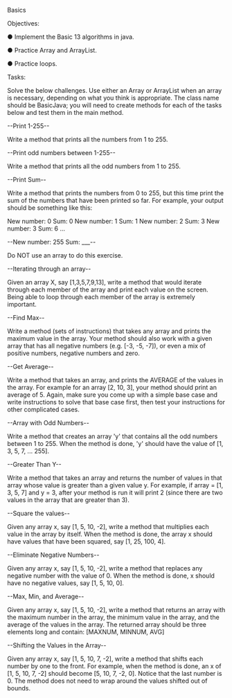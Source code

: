 Basics




Objectives:

● Implement the Basic 13 algorithms in java.

● Practice Array and ArrayList.

● Practice loops.

Tasks:

Solve the below challenges. Use either an Array or ArrayList when an array is necessary, depending on what you think is appropriate. 
The class name should be BasicJava; you will need to create methods for each of the tasks below and test them in the main method.

--Print 1-255--

Write a method that prints all the numbers from 1 to 255.


--Print odd numbers between 1-255--

Write a method that prints all the odd numbers from 1 to 255.


--Print Sum--

Write a method that prints the numbers from 0 to 255, but this time print the sum of the numbers that have been printed so far. 
For example, your output should be something like this:


New number: 0 Sum: 0
New number: 1 Sum: 1
New number: 2 Sum: 3
New number: 3 Sum: 6
...


--New number: 255 Sum: ___--

Do NOT use an array to do this exercise.


--Iterating through an array--

Given an array X, say [1,3,5,7,9,13], write a method that would iterate through each member of the array and print each value 
on the screen. Being able to loop through each member of the array is extremely important.


--Find Max--

Write a method (sets of instructions) that takes any array and prints the maximum value in the array. Your method should also 
work with a given array that has all negative numbers (e.g. [-3, -5, -7]), or even a mix of positive numbers, negative numbers and zero.


--Get Average--

Write a method that takes an array, and prints the AVERAGE of the values in the array. For example for an array [2, 10, 3], your 
method should print an average of 5. Again, make sure you come up with a simple base case and write instructions to solve that 
base case first, then test your instructions for other complicated cases.


--Array with Odd Numbers--

Write a method that creates an array 'y' that contains all the odd numbers between 1 to 255. When the method is done, 'y' should 
have the value of [1, 3, 5, 7, ... 255].


--Greater Than Y--

Write a method that takes an array and returns the number of values in that array whose value is greater than a given value y. 
For example, if array = [1, 3, 5, 7] and y = 3, after your method is run it will print 2 (since there are two values in the array 
that are greater than 3).


--Square the values--

Given any array x, say [1, 5, 10, -2], write a method that multiplies each value in the array by itself. When the method is done, 
the array x should have values that have been squared, say [1, 25, 100, 4].


--Eliminate Negative Numbers--

Given any array x, say [1, 5, 10, -2], write a method that replaces any negative number with the value of 0. When the method is 
done, x should have no negative values, say [1, 5, 10, 0].


--Max, Min, and Average--

Given any array x, say [1, 5, 10, -2], write a method that returns an array with the maximum number in the array, the minimum 
value in the array, and the average of the values in the array. The returned array should be three elements long and contain: [MAXNUM, MINNUM, AVG]


--Shifting the Values in the Array--

Given any array x, say [1, 5, 10, 7, -2], write a method that shifts each number by one to the front. For example, when the 
method is done, an x of [1, 5, 10, 7, -2] should become [5, 10, 7, -2, 0]. Notice that the last number is 0. The method does 
not need to wrap around the values shifted out of bounds.
